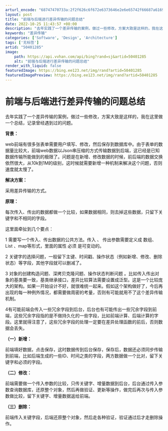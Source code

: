 ```yaml
---
arturl_encode: "68747470733a:2f2f626c6f672e6373646e2e6e65742f66687a61697469616e:2f61727469636c652f64657461696c732f3530343031323835"
layout: post
title: "前端与后端进行差异传输的问题总结"
date: 2022-10-25 11:43:57 +08:00
description: "去年实践了一个差异传输的案例，做过一些修改，方案大致是这样的，我在这里做一个总结，记录曾经遇到过的问"
keywords: "差异传输"
categories: ['Software', 'Design', 'Architecture']
tags: ['无标签']
artid: "50401285"
image:
    path: https://api.vvhan.com/api/bing?rand=sj&artid=50401285
    alt: "前端与后端进行差异传输的问题总结"
render_with_liquid: false
featuredImage: https://bing.ee123.net/img/rand?artid=50401285
featuredImagePreview: https://bing.ee123.net/img/rand?artid=50401285
---
```


# 前端与后端进行差异传输的问题总结

去年实践了一个差异传输的案例，做过一些修改，方案大致是这样的，我在这里做一个总结，记录曾经遇到过的问题。

**背景：**

web前端有很多张表单需要用户填写、修改，然后保存到数据库中。由于表单的数据量比较大，前端web数据以Json串压缩的方式传输数据到后端，这已经是已知数据传输所能做到的极限了。问题是在新增、修改数据的时候，前后端的数据交换依然很大，从10k到1M的级别，这时候就需要新增一种机制来解决这个问题，否则速度就太慢了。

**解决方案：**

采用差异传输的方式。

**原理：**

每次传入、传出的数据都做一个比较，如果数据相同，则去掉这些数据，只留下关键字和不相同的字段。

这里面牵扯到几个要点：

1
需要写一个传入、传出数据的公共方法。传入
、
传出参数需要定义成
数组、List
、map等形式，里面的属性
必须
是可变动的。

2
关键字的选择问题，一般留下主键、时间戳、操作状态（例如新增、修改、删除状态）等字段，其他字段就可以删减了。

3
对象的创建构造问题、深拷贝克隆问题、操作状态判断问题
。比如传入传出对象的基类要一致，基类继承接口，差异比较算法需要设置成泛型。这是一个比较庞大的架构。如果一开始设计不好，就很难统一起来。假如这个架构做好了，今后再出现的每一种例外情况，都需要做周密的考量，否则有可能就用不了这个差异传输机制。

4有可能前端会传入一些冗余字段到后台，后台也有可能传出一些冗余字段到前端，这些冗余字段指的是不做持久化的一些字段，比如前端计算、后端计算的字段。这里就得注意了，这些冗余字段的处理一定要在差异处理函数的前后，否则数据会丢失。

**（一）新增：**

前端填好数据，点击保存，这时数据传到后台保存，保存后，数据还必须同步传输到前端，比如后端生成的一些ID、时间之类的字段，两方数据做一个比对，留下关键字和必须的字段。

**（二）修改：**

前端需要做一个传入参数的比较，只传关键字、增量数据到后台，后台通过传入参数查询数据库，还原整个对象，然后再做验证、更新等操作，做完后再次与传入参数做比较，留下关键字、增量数据返给前端。

**（三）删除：**

前端传入关键字段，后端还原整个对象，然后走各种验证，验证通过后才走删除操作。
